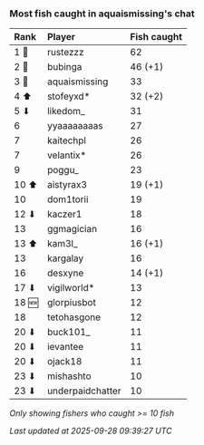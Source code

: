 ### Most fish caught in aquaismissing's chat

| Rank  | Player           | Fish caught |
|:------|:-----------------|:------------|
| 1 🥇  | rustezzz         | 62          |
| 2 🥈  | bubinga          | 46 (+1)     |
| 3 🥉  | aquaismissing    | 33          |
| 4 ⬆   | stofeyxd*        | 32 (+2)     |
| 5 ⬇   | likedom_         | 31          |
| 6     | yyaaaaaaaas      | 27          |
| 7     | kaitechpl        | 26          |
| 7     | velantix*        | 26          |
| 9     | poggu_           | 23          |
| 10 ⬆  | aistyrax3        | 19 (+1)     |
| 10    | dom1torii        | 19          |
| 12 ⬇  | kaczer1          | 18          |
| 13    | ggmagician       | 16          |
| 13 ⬆  | kam3l_           | 16 (+1)     |
| 13    | kargalay         | 16          |
| 16    | desxyne          | 14 (+1)     |
| 17 ⬇  | vigilworld*      | 13          |
| 18 🆕 | glorpiusbot      | 12          |
| 18    | tetohasgone      | 12          |
| 20 ⬇  | buck101_         | 11          |
| 20 ⬇  | ievantee         | 11          |
| 20 ⬇  | ojack18          | 11          |
| 23 ⬇  | mishashto        | 10          |
| 23 ⬇  | underpaidchatter | 10          |

_Only showing fishers who caught >= 10 fish_

_Last updated at 2025-09-28 09:39:27 UTC_